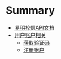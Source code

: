 # Summary

* [易明校信API文档](README.md)
* [用户账户相关](account/README.md)
   * [获取验证码](account/vcode.md)
   * [注册账户](account/register.md)

